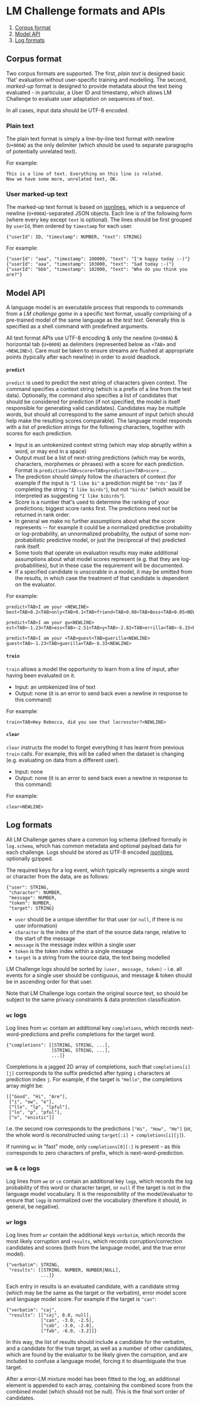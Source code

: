 # LM Challenge formats and APIs

  1. [Corpus format](#corpus-format)
  2. [Model API](#model-api)
  3. [Log formats](#log-formats)


## Corpus format

Two corpus formats are supported. The first, _plain text_ is designed basic 'flat' evaluation without user-specific training and modelling. The second, _marked-up_ format is designed to provide metadata about the text being evaluated - in particular, a User ID and timestamp, which allows LM Challenge to evaluate user adaptation on sequences of text.

In all cases, input data should be UTF-8 encoded.

### Plain text

The plain text format is simply a line-by-line text format with newline (`U+000A`) as the only delimiter (which should be used to separate paragraphs of potentially unrelated text).

For example:

    This is a line of text. Everything on this line is related.
    Now we have some more, unrelated text, OK.

### User marked-up text

The marked-up text format is based on [jsonlines](http://jsonlines.org/), which is a sequence of newline (`U+000A`)-separated JSON objects. Each line is of the following form (where every key except `text` is optional). The lines should be first grouped by `userId`, then ordered by `timestamp` for each user.

    {"userId": ID, "timestamp": NUMBER, "text": STRING}

For example:

    {"userId": "aaa", "timestamp": 100000, "text": "I'm happy today :-)"}
    {"userId": "aaa", "timestamp": 103000, "text": "Sad today :-("}
    {"userId": "bbb", "timestamp": 102000, "text": "Who do you think you are?"}


## Model API

A language model is an executable process that responds to commands from a _LM challenge game_ in a specific text format, usually comprising of a pre-trained model of the same language as the _test text_. Generally this is specified as a shell command with predefined arguments.

All text format APIs use UTF-8 encoding & only the newline (`U+000A`) & horizontal tab (`U+0009`) as delimiters (represented below as `<TAB>` and `<NEWLINE>`). Care must be taken to ensure streams are flushed at appropriate points (typically after each newline) in order to avoid deadlock.

#### `predict`

`predict` is used to predict the next string of characters given
context. The command specifies a context string (which is a prefix of
a line from the test data).
Optionally, the command also specifies a list of candidates that should
be considered for prediction (if not specified, the model is itself
responsible for generating valid candidates).
Candidates may be multiple words, but should all correspond to the same
amount of input (which should help make the resulting scores comparable).
The language model responds with a list of prediction strings for the
following characters, together with scores for each prediction.

 - Input is an untokenized context string (which may stop abruptly
   within a word, or may end in a space)
 - Output must be a list of next-string predictions (which may be words,
 characters, morphemes or phrases) with a score for each prediction.
 Format is `prediction<TAB>score<TAB>prediction<TAB>score` ....
 - The prediction should simply follow the characters of context (for
 example if the input is `"I like bi"` a prediction might be `"rds"`
 (as if completing the string `"I like birds"`), but not `"birds"`
 (which would be interpreted as suggesting `"I like bibirds"`).
 - Score is a number that's used to determine the ranking of your
 predictions; biggest score ranks first. The predictions need not be
 returned in rank order.
 - In general we make no further assumptions about what the score
 represents -- for example it could be a normalized predictive
 probability or log-probability, an unnormalized probability, the
 output of some non-probabilistic predictive model, or just the
 (reciprocal of the) predicted rank itself.
 - Some tools that operate on evaluation results may make additional
 assumptions about what model scores represent (e.g. that they are
 log-probabilities), but in these case the requirement will be
 documented.
 - If a specified candidate is unscorable in a model, it may be omitted
 from the results, in which case the treatment of that candidate is
 dependent on the evaluator.

For example:

    predict<TAB>I am your <NEWLINE>
	best<TAB>0.2<TAB>only<TAB>0.1<TAB>friend<TAB>0.08<TAB>Boss<TAB>0.05<NEWLINE>

    predict<TAB>I am your gu<NEWLINE>
	est<TAB>-1.23<TAB>ess<TAB>-2.51<TAB>y<TAB>-2.82<TAB>errilla<TAB>-6.33<NEWLINE>

    predict<TAB>I am your <TAB>guest<TAB>guerilla<NEWLINE>
    guest<TAB>-1.23<TAB>guerilla<TAB>-6.33<NEWLINE>

#### `train`

`train` allows a model the opportunity to learn from a line of input, after having been evaluated on it.

 - Input: an untokenized line of text
 - Output: none (it is an error to send back even a newline in response to this command)

For example:

    train<TAB>Hey Rebecca, did you see that lacrosster?<NEWLINE>

#### `clear`

`clear` instructs the model to forget everything it has learnt from previous `train` calls. For example, this will be called when the dataset is changing (e.g. evaluating on data from a different user).

 - Input: none
 - Output: none (it is an error to send back even a newline in response to this command)

For example:

    clear<NEWLINE>


## Log formats

All LM Challenge games share a common log schema (defined formally in `log.schema`, which has common metadata and optional payload data for each challenge. Logs should be stored as UTF-8 encoded [jsonlines](http://jsonlines.org/), optionally gzipped.

The required keys for a log event, which typically represents a single word or character from the data, are as follows:

    {"user": STRING,
     "character": NUMBER,
     "message": NUMBER,
     "token": NUMBER,
     "target": STRING}

 - `user` should be a unique identifier for that user (or `null`, if there is no user information)
 - `character` is the index of the start of the source data range, relative to the start of the message
 - `message` is the message index within a single user
 - `token` is the token index within a single message
 - `target` is a string from the source data, the text being modelled

LM Challenge logs should be sorted by `(user, message, token)` - i.e. all events for a single user should be contiguous, and message & token should be in ascending order for that user.

Note that LM Challenge logs contain the original source text, so should be subject to the same privacy constraints & data protection classification.

### `wc` logs

Log lines from `wc` contain an additional key `completions`, which records next-word-predictions and prefix completions for the target word.

    {"completions": [[STRING, STRING, ...],
                     [STRING, STRING, ...],
                     ...]}

Completions is a jagged 2D array of completions, such that `completions[i][j]` corresponds to the suffix predicted after typing `i` characters at prediction index `j`. For example, if the target is `"Hello"`, the completions array might be:

    [["Good", "Hi", "Are"],
     ["i", "ow", "e"],
     ["llo", "lp", "lpful"],
     ["lo", "p", "pful"],
     ["o", "enistic"]]

I.e. the second row corresponds to the predictions `["Hi", "How", "He"]` (or, the whole word is reconstructed using `target[:i] + completions[i][j]`).

If running `wc` in "fast" mode, only `completions[0][:]` is present - as this corresponds to zero characters of prefix, which is next-word-prediction.

### `we` & `ce` logs

Log lines from `we` or `ce` contain an additional key `logp`, which records the log probability of this word or character target, or `null` if the target is not in the language model vocabulary. It is the responsibility of the model/evaluator to ensure that `logp` is normalized over the vocabulary (therefore it should, in general, be negative).

### `wr` logs

Log lines from `wr` contain the additional keys `verbatim`, which records the most likely corruption and  `results`, which records corruption/correction candidates and scores (both from the language model, and the true error model).

    {"verbatim": STRING,
     "results": [[STRING, NUMBER, NUMBER|NULL],
                 ...]}

Each entry in results is an evaluated candidate, with a candidate string (which may be the same as the target or the verbatim), error model score and language model score. For example if the target is `"can"`:

    {"verbatim": "caj",
     "results": [["caj", 0.0, null],
                 ["can", -3.0, -2.5],
                 ["cab", -3.0, -2.8],
                 ["fab", -6.0, -3.2]]}

In this way, the list of results should include a candidate for the verbatim, and a candidate for the true target, as well as a number of other candidates, which are found by the evaluator to be likely given the corruption, and are included to confuse a language model, forcing it to disambiguate the true target.

After a error-LM mixture model has been fitted to the log, an additional element is appended to each array, containing the combined score from the combined model (which should not be null). This is the final sort order of candidates.
